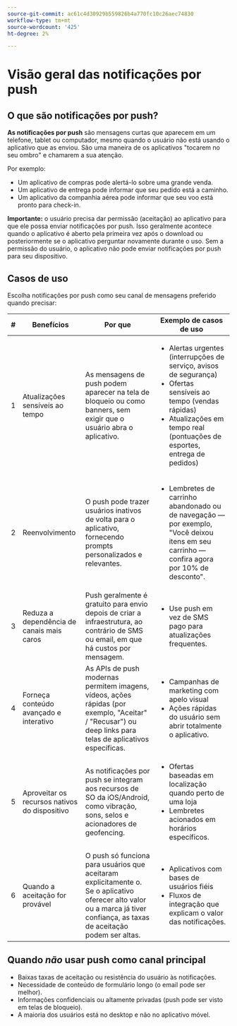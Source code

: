 ```yaml
---
source-git-commit: ac61c4d30929b559826b4a770fc10c26aec74830
workflow-type: tm+mt
source-wordcount: '425'
ht-degree: 2%

---
```


# Visão geral das notificações por push

## O que são notificações por push?

**As notificações por push** são mensagens curtas que aparecem em um telefone, tablet ou computador, mesmo quando o usuário não está usando o aplicativo que as enviou. São uma maneira de os aplicativos &quot;tocarem no seu ombro&quot; e chamarem a sua atenção.

Por exemplo:

* Um aplicativo de compras pode alertá-lo sobre uma grande venda.
* Um aplicativo de entrega pode informar que seu pedido está a caminho.
* Um aplicativo da companhia aérea pode informar que seu voo está pronto para check-in.

**Importante:** o usuário precisa dar permissão (aceitação) ao aplicativo para que ele possa enviar notificações por push. Isso geralmente acontece quando o aplicativo é aberto pela primeira vez após o download ou posteriormente se o aplicativo perguntar novamente durante o uso. Sem a permissão do usuário, o aplicativo não pode enviar notificações por push para seu dispositivo.

## Casos de uso

Escolha notificações por push como seu canal de mensagens preferido quando precisar:

| # | Benefícios | Por que | Exemplo de casos de uso |
|---|---------|-----|-------------------|
| 1 | Atualizações sensíveis ao tempo | As mensagens de push podem aparecer na tela de bloqueio ou como banners, sem exigir que o usuário abra o aplicativo. | <ul><li> Alertas urgentes (interrupções de serviço, avisos de segurança)</li><li>Ofertas sensíveis ao tempo (vendas rápidas)</li><li> Atualizações em tempo real (pontuações de esportes, entrega de pedidos)</ul> |
| 2 | Reenvolvimento | O push pode trazer usuários inativos de volta para o aplicativo, fornecendo prompts personalizados e relevantes. | <ul><li> Lembretes de carrinho abandonado ou de navegação — por exemplo, &quot;Você deixou itens em seu carrinho — confira agora por 10% de desconto&quot;.</li></ul> |
| 3 | Reduza a dependência de canais mais caros | Push geralmente é gratuito para envio depois de criar a infraestrutura, ao contrário de SMS ou email, em que há custos por mensagem. | <ul><li> Use push em vez de SMS pago para atualizações frequentes.</li></ul> |
| 4 | Forneça conteúdo avançado e interativo | As APIs de push modernas permitem imagens, vídeos, ações rápidas (por exemplo, &quot;Aceitar&quot; / &quot;Recusar&quot;) ou deep links para telas de aplicativos específicas. | <ul><li>Campanhas de marketing com apelo visual</li><li>Ações rápidas do usuário sem abrir totalmente o aplicativo.</li></ul> |
| 5 | Aproveitar os recursos nativos do dispositivo | As notificações por push se integram aos recursos de SO da iOS/Android, como vibração, sons, selos e acionadores de geofencing. | <ul><li> Ofertas baseadas em localização quando perto de uma loja</li><li> Lembretes acionados em horários específicos.</li></ul> |
| 6 | Quando a aceitação for provável | O push só funciona para usuários que aceitaram explicitamente o. Se o aplicativo oferecer alto valor ou a marca já tiver confiança, as taxas de aceitação podem ser altas. | <ul><li> Aplicativos com bases de usuários fiéis</li><li> Fluxos de integração que explicam o valor das notificações.</li></ul> |

## Quando *não* usar push como canal principal

* Baixas taxas de aceitação ou resistência do usuário às notificações.
* Necessidade de conteúdo de formulário longo (o email pode ser melhor).
* Informações confidenciais ou altamente privadas (push pode ser visto em telas de bloqueio).
* A maioria dos usuários está no desktop e não no aplicativo móvel.

